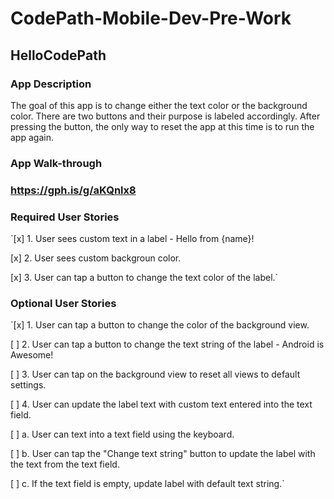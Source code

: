# CodePath-Mobile-Dev-Pre-Work
## HelloCodePath

### App Description
The goal of this app is to change either the text color or the background color. There are two buttons and their purpose is labeled accordingly. After pressing the button, the only way to reset the app at this time is to run the app again.

### App Walk-through
### https://gph.is/g/aKQnlx8


### Required User Stories
`[x] 1. User sees custom text in a label - Hello from {name}!

[x] 2. User sees custom backgroun color.

[x] 3. User can tap a button to change the text color of the label.`

### Optional User Stories
`[x] 1. User can tap a button to change the color of the background view.

[ ] 2. User can tap a button to change the text  string of the label - Android is Awesome!

[ ] 3. User can tap on the background view to reset all views to default settings.

[ ] 4. User can  update the label text with custom text entered into the text field.

   [ ] a. User can text into a text field using the keyboard.
   
   [ ] b. User can tap the "Change text string" button to update the label with the text from the text field.
   
   [ ] c. If the text field is empty, update label with default text string.`
